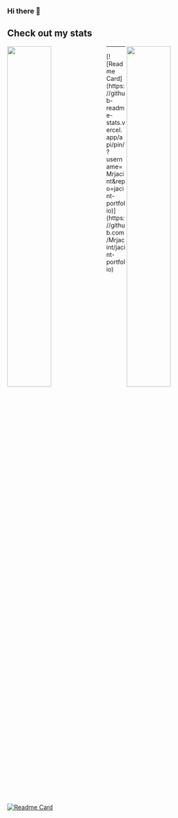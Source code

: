 ### Hi there 👋

## Check out my stats

<!-- https://github.com/anuraghazra/github-readme-stats -->
<a href='https://github.com/Mrjacint'>
  <img align='left' width='45%' src='https://github-readme-stats.vercel.app/api/top-langs/?username=Mrjacint&theme=merko&layout=compact'>
</a>
<a href='https://github.com/Mrjacint'>
  <img align='right' width='45%' src='https://github-readme-stats.vercel.app/api?username=Mrjacint&theme=merko&show_icons=true&count_private=true'>
</a>

---
<span>
[![Readme Card](https://github-readme-stats.vercel.app/api/pin/?username=Mrjacint&repo=jacint-portfolio)](https://github.com/Mrjacint/jacint-portfolio)

[![Readme Card](https://github-readme-stats.vercel.app/api/pin/?username=Mrjacint&repo=kanban-board)](https://github.com/Mrjacint/kanban-board)
</span>


<!--
**Mrjacint/Mrjacint** is a ✨ _special_ ✨ repository because its `README.md` (this file) appears on your GitHub profile.

Here are some ideas to get you started:

- 🔭 I’m currently working on ...
- 🌱 I’m currently learning ...
- 👯 I’m looking to collaborate on ...
- 🤔 I’m looking for help with ...
- 💬 Ask me about ...
- 📫 How to reach me: ...
- 😄 Pronouns: ...
- ⚡ Fun fact: ...
-->
